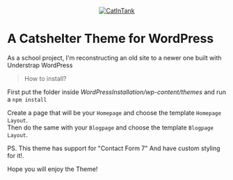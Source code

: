 <p align="center"><a href="http://thefpsninja.se"><img src="https://static.boredpanda.com/blog/wp-content/uploads/2017/01/cat-playhouse-scratching-toy-suckuk-fb4-png__700.jpg" title="CatInTank" alt="CatInTank"></a></p>
<!-- [![CatInTank](https://static.boredpanda.com/blog/wp-content/uploads/2017/01/cat-playhouse-scratching-toy-suckuk-fb4-png__700.jpg)](http://thefpsninja.se) -->

# A Catshelter Theme for WordPress
As a school project, I'm reconstructing an old site to a newer one built with Understrap WordPress

> How to install?

First put the folder inside *WordPressInstallation/wp-content/themes* and run a `npm install`

Create a page that will be your `Homepage` and choose the template `Homepage Layout`.<br>
Then do the same with your `Blogpage` and choose the template `Blogpage Layout`.

PS. This theme has support for "Contact Form 7" And have custom styling for it!.

Hope you will enjoy the Theme!